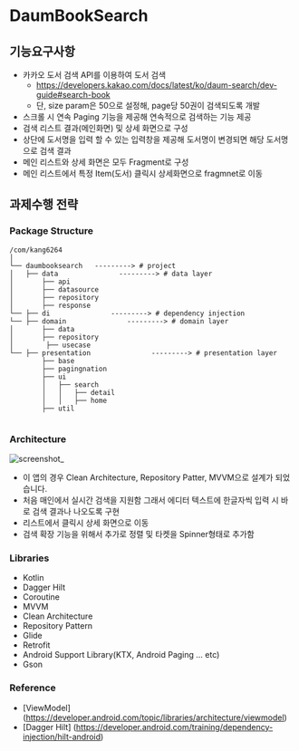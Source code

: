 # DaumBookSearch

## 기능요구사항

  * 카카오 도서 검색 API를 이용하여 도서 검색
    * https://developers.kakao.com/docs/latest/ko/daum-search/dev-guide#search-book
    * 단, size param은 50으로 설정해, page당 50권이 검색되도록 개발
  * 스크롤 시 연속 Paging 기능을 제공해 연속적으로 검색하는 기능 제공
  * 검색 리스트 결과(메인화면) 및 상세 화면으로 구성
  * 상단에 도서명을 입력 할 수 있는 입력창을 제공해 도서명이 변경되면 해당 도서명으로 검색 결과 
  * 메인 리스트와 상세 화면은 모두 Fragment로 구성
  * 메인 리스트에서 특정 Item(도서) 클릭시 상세화면으로 fragmnet로 이동
  
## 과제수행 전략

### Package Structure
```
/com/kang6264
│
└── daumbooksearch   ---------> # project 
│   ├── data               ---------> # data layer
│       ├── api
│       ├── datasource
│       ├── repository
│       ├── response
└── ├── di               ---------> # dependency injection
└── ├── domain               ---------> # domain layer
│       ├── data
│       ├── repository
│        ├── usecase
└── ├── presentation               ---------> # presentation layer
        ├── base
        ├── pagingnation
        ├── ui
        │   ├── search
        │   │   ├── detail
        │   │   ├── home
        ├── util
    
```

### Architecture
![screenshot_](https://user-images.githubusercontent.com/10939456/92988469-bf851400-f506-11ea-8c84-38345cabccef.png)

 * 이 앱의 경우 Clean Architecture, Repository Patter, MVVM으로 설계가 되었습니다.
 * 처음 매인에서 실시간 검색을 지원함 그래서 에디터 텍스트에 한글자씩 입력 시 바로 검색 결과나 나오도록 구현
 * 리스트에서 클릭시 상세 화면으로 이동
 * 검색 확장 기능을 위해서 추가로 정렬 및 타켓을 Spinner형태로 추가함

### Libraries
- Kotlin
- Dagger Hilt
- Coroutine
- MVVM
- Clean Architecture
- Repository Pattern
- Glide
- Retrofit
- Android Support Library(KTX, Android Paging ... etc)
- Gson

### Reference
 - [ViewModel] (https://developer.android.com/topic/libraries/architecture/viewmodel)
 - [Dagger Hilt] (https://developer.android.com/training/dependency-injection/hilt-android)
